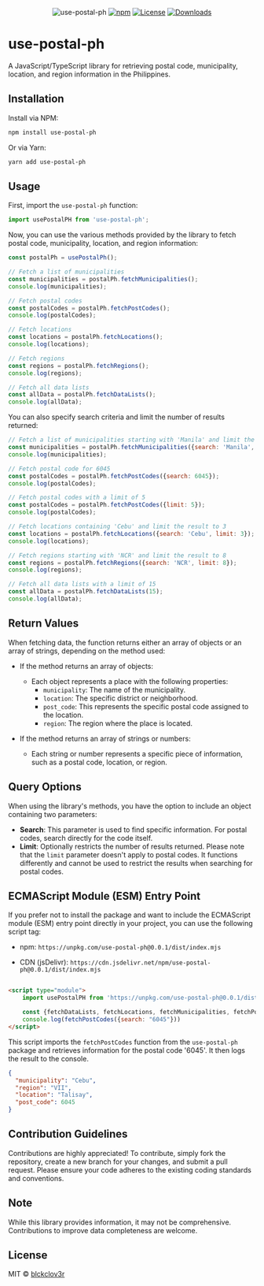 <div style="text-align:center; margin: 0 auto" align="center">

![use-postal-ph](https://github-production-user-asset-6210df.s3.amazonaws.com/43292234/316257222-8fc4c819-5f85-4bc2-b504-143b4b95312a.png?X-Amz-Algorithm=AWS4-HMAC-SHA256&X-Amz-Credential=AKIAVCODYLSA53PQK4ZA%2F20240323%2Fus-east-1%2Fs3%2Faws4_request&X-Amz-Date=20240323T171142Z&X-Amz-Expires=300&X-Amz-Signature=877940709cea82dc420674c96ebabefa8c58936fdf316f55fe1b5d85dbe22108&X-Amz-SignedHeaders=host&actor_id=43292234&key_id=0&repo_id=773900796)
[![npm](https://img.shields.io/npm/v/use-postal-ph?style=flat-square&alt=use-postal-ph)](https://www.npmjs.com/package/use-postal-ph)
[![License](https://img.shields.io/npm/l/use-postal-ph?style=flat-square)](https://github.com/blckclov3r/use-postal-ph#readme)
[![Downloads](https://img.shields.io/npm/dt/use-postal-ph.svg?style=flat-square)](https://www.npmjs.com/package/use-postal-ph)

</div>

# use-postal-ph

A JavaScript/TypeScript library for retrieving postal code, municipality, location, and region information in the
Philippines.

## Installation

Install via NPM:

```bash
npm install use-postal-ph
````

Or via Yarn:

```bash
yarn add use-postal-ph
```

## Usage

First, import the `use-postal-ph` function:

```javascript
import usePostalPH from 'use-postal-ph';
```

Now, you can use the various methods provided by the library to fetch postal code, municipality, location, and region
information:

```javascript
const postalPh = usePostalPh();

// Fetch a list of municipalities
const municipalities = postalPh.fetchMunicipalities();
console.log(municipalities);

// Fetch postal codes
const postalCodes = postalPh.fetchPostCodes();
console.log(postalCodes);

// Fetch locations
const locations = postalPh.fetchLocations();
console.log(locations);

// Fetch regions
const regions = postalPh.fetchRegions();
console.log(regions);

// Fetch all data lists
const allData = postalPh.fetchDataLists();
console.log(allData);
```

You can also specify search criteria and limit the number of results returned:

```javascript
// Fetch a list of municipalities starting with 'Manila' and limit the result to 10
const municipalities = postalPh.fetchMunicipalities({search: 'Manila', limit: 10});
console.log(municipalities);

// Fetch postal code for 6045
const postalCodes = postalPh.fetchPostCodes({search: 6045});
console.log(postalCodes);

// Fetch postal codes with a limit of 5
const postalCodes = postalPh.fetchPostCodes({limit: 5});
console.log(postalCodes);

// Fetch locations containing 'Cebu' and limit the result to 3
const locations = postalPh.fetchLocations({search: 'Cebu', limit: 3});
console.log(locations);

// Fetch regions starting with 'NCR' and limit the result to 8
const regions = postalPh.fetchRegions({search: 'NCR', limit: 8});
console.log(regions);

// Fetch all data lists with a limit of 15
const allData = postalPh.fetchDataLists(15);
console.log(allData);
```

## Return Values

When fetching data, the function returns either an array of objects or an array of strings, depending on the method
used:

- If the method returns an array of objects:
    - Each object represents a place with the following properties:
        - `municipality`: The name of the municipality.
        - `location`: The specific district or neighborhood.
        - `post_code`: This represents the specific postal code assigned to the location.
        - `region`: The region where the place is located.

- If the method returns an array of strings or numbers:
    - Each string or number represents a specific piece of information, such as a postal code, location, or region.

## Query Options

When using the library's methods, you have the option to include an object containing two parameters:

- **Search**: This parameter is used to find specific information. For postal codes, search directly for the code
  itself.
- **Limit**: Optionally restricts the number of results returned. Please note that the `limit` parameter doesn't apply
  to postal codes. It functions differently and cannot be used to restrict the results when searching for postal codes.

## ECMAScript Module (ESM) Entry Point

If you prefer not to install the package and want to include the ECMAScript module (ESM) entry point directly in your
project, you can use the following script tag:

- npm:
  `https://unpkg.com/use-postal-ph@0.0.1/dist/index.mjs`

- CDN (jsDelivr):
  `https://cdn.jsdelivr.net/npm/use-postal-ph@0.0.1/dist/index.mjs`

```html

<script type="module">
    import usePostalPH from 'https://unpkg.com/use-postal-ph@0.0.1/dist/index.mjs';

    const {fetchDataLists, fetchLocations, fetchMunicipalities, fetchPostCodes, fetchRegions} = usePostalPH();
    console.log(fetchPostCodes({search: "6045"}))
</script>
```

This script imports the `fetchPostCodes` function from the `use-postal-ph` package and retrieves information for the
postal code '6045'. It then logs the result to the console.

```json
{
  "municipality": "Cebu",
  "region": "VII",
  "location": "Talisay",
  "post_code": 6045
}
```

## Contribution Guidelines

Contributions are highly appreciated! To contribute, simply fork the repository, create a new branch for your changes,
and submit a pull request. Please ensure your code adheres to the existing coding standards and conventions.

## Note

While this library provides information, it may not be comprehensive. Contributions to improve data completeness are
welcome.

## License

MIT &copy; [blckclov3r](https://github.com/blckclov3r/use-postal-ph#readme)